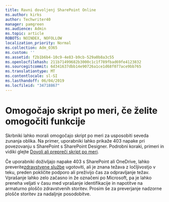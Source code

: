```yaml
---
title: Ravni dovoljenj SharePoint Online
ms.author: kirks
author: Techwriter40
manager: pamgreen
ms.audience: Admin
ms.topic: article
ROBOTS: NOINDEX, NOFOLLOW
localization_priority: Normal
ms.collection: Adm_O365
ms.custom: ''
ms.assetid: f2b1b6b4-10c9-4e83-b9cb-529a0b8a3c55
ms.openlocfilehash: 211b71499682b3000c1c1f789fbad69fe4123832
ms.sourcegitcommit: 6d341637dbb14e90726a1ce1d68f077ace9bb765
ms.translationtype: MT
ms.contentlocale: sl-SI
ms.lasthandoff: 06/04/2019
ms.locfileid: "34718867"
---
```

# <a name="allow-custom-script-to-enable-features"></a>Omogočajo skript po meri, če želite omogočiti funkcije

Skrbniki lahko morali omogočajo skript po meri za usposobiti seveda zunanja oblika. Na primer, uporabniki lahko prikaže 403 napake pri povezovanju s SharePoint s SharePoint Designer. Podrobni koraki, primeri in vidiki glejte [Dovoli ali prepreči skript po meri](https://docs.microsoft.com/en-us/sharepoint/allow-or-prevent-custom-script).

Če uporabniki doživljajo napake 403 s SharePoint ali OneDrive, lahko preverite[zdravstvene službe](https://admin.microsoft.com/AdminPortal/Home#/servicehealth) ugotoviti, ali je znana težava z ločljivostjo v teku, preden pokličite podporo ali preživijo čas za odpravljanje težav. Vprašanje lahko zelo začasno in že označeni po Microsoft, pa je lahko preneha veljati v času med vprašanje identifikacije in napotitve na armaturno ploščo zdravstvenih storitev. Prosim še za preverjanje nadzorne plošče storitev za nadaljnje posodobitve.

